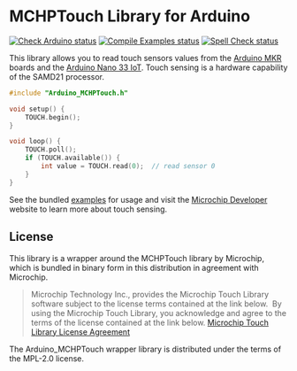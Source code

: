# MCHPTouch Library for Arduino

[![Check Arduino status](https://github.com/arduino-libraries/Arduino_MCHPTouch/actions/workflows/check-arduino.yml/badge.svg)](https://github.com/arduino-libraries/Arduino_MCHPTouch/actions/workflows/check-arduino.yml)
[![Compile Examples status](https://github.com/arduino-libraries/Arduino_MCHPTouch/actions/workflows/compile-examples.yml/badge.svg)](https://github.com/arduino-libraries/Arduino_MCHPTouch/actions/workflows/compile-examples.yml)
[![Spell Check status](https://github.com/arduino-libraries/Arduino_MCHPTouch/actions/workflows/spell-check.yml/badge.svg)](https://github.com/arduino-libraries/Arduino_MCHPTouch/actions/workflows/spell-check.yml)

This library allows you to read touch sensors values from the [Arduino MKR](https://store.arduino.cc/arduino-mkr-wifi-1010) boards and the [Arduino Nano 33 IoT](https://store.arduino.cc/arduino-nano-33-iot). Touch sensing is a hardware capability of the SAMD21 processor.

```c++
#include "Arduino_MCHPTouch.h"

void setup() {
    TOUCH.begin();
}

void loop() {
    TOUCH.poll();
    if (TOUCH.available()) {
        int value = TOUCH.read(0);  // read sensor 0
    }
}
```

See the bundled [examples](examples/) for usage and visit the [Microchip Developer](https://microchipdeveloper.com/touch:start) website to learn more about touch sensing.

## License

This library is a wrapper around the MCHPTouch library by Microchip, which is bundled in binary form in this distribution in agreement with Microchip.

> Microchip Technology Inc., provides the Microchip Touch Library software subject to the license terms contained at the link below.  By using the Microchip Touch Library, you acknowledge and agree to the terms of the license contained at the link below. [Microchip Touch Library License Agreement](Microchip%20Touch%20Library%20License%20Agreement%20-%20Arduino%20082420.pdf)

The Arduino_MCHPTouch wrapper library is distributed under the terms of the MPL-2.0 license.
